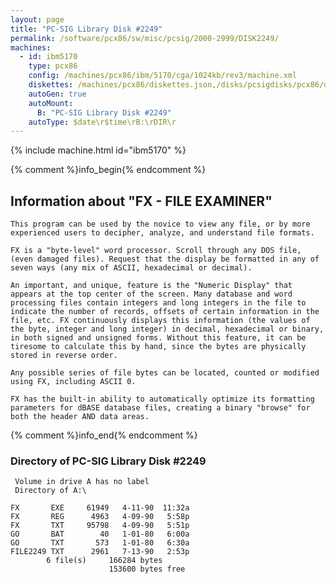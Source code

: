 ```yaml
---
layout: page
title: "PC-SIG Library Disk #2249"
permalink: /software/pcx86/sw/misc/pcsig/2000-2999/DISK2249/
machines:
  - id: ibm5170
    type: pcx86
    config: /machines/pcx86/ibm/5170/cga/1024kb/rev3/machine.xml
    diskettes: /machines/pcx86/diskettes.json,/disks/pcsigdisks/pcx86/diskettes.json
    autoGen: true
    autoMount:
      B: "PC-SIG Library Disk #2249"
    autoType: $date\r$time\rB:\rDIR\r
---
```


{% include machine.html id="ibm5170" %}

{% comment %}info_begin{% endcomment %}

## Information about "FX - FILE EXAMINER"

    This program can be used by the novice to view any file, or by more
    experienced users to decipher, analyze, and understand file formats.
    
    FX is a "byte-level" word processor. Scroll through any DOS file,
    (even damaged files). Request that the display be formatted in any of
    seven ways (any mix of ASCII, hexadecimal or decimal).
    
    An important, and unique, feature is the "Numeric Display" that
    appears at the top center of the screen. Many database and word
    processing files contain integers and long integers in the file to
    indicate the number of records, offsets of certain information in the
    file, etc. FX continuously displays this information (the values of
    the byte, integer and long integer) in decimal, hexadecimal or binary,
    in both signed and unsigned forms. Without this feature, it can be
    tiresome to calculate this by hand, since the bytes are physically
    stored in reverse order.
    
    Any possible series of file bytes can be located, counted or modified
    using FX, including ASCII 0.
    
    FX has the built-in ability to automatically optimize its formatting
    parameters for dBASE database files, creating a binary "browse" for
    both the header AND data areas.
{% comment %}info_end{% endcomment %}


### Directory of PC-SIG Library Disk #2249

     Volume in drive A has no label
     Directory of A:\

    FX       EXE     61949   4-11-90  11:32a
    FX       REG      4963   4-09-90   5:58p
    FX       TXT     95798   4-09-90   5:51p
    GO       BAT        40   1-01-80   6:00a
    GO       TXT       573   1-01-80   6:30a
    FILE2249 TXT      2961   7-13-90   2:53p
            6 file(s)     166284 bytes
                          153600 bytes free

